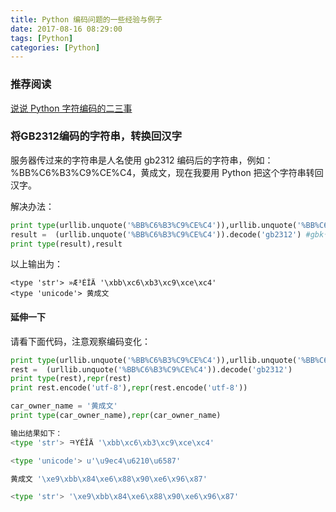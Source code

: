 ```yaml
---
title: Python 编码问题的一些经验与例子
date: 2017-08-16 08:29:00
tags: [Python]
categories: [Python]
---
```


### 推荐阅读

[说说 Python 字符编码的二三事](https://www.v2ex.com/t/339142)

### 将GB2312编码的字符串，转换回汉字

服务器传过来的字符串是人名使用 gb2312 编码后的字符串，例如：%BB%C6%B3%C9%CE%C4，黄成文，现在我要用 Python 把这个字符串转回汉字。

解决办法：

```Python
print type(urllib.unquote('%BB%C6%B3%C9%CE%C4')),urllib.unquote('%BB%C6%B3%C9%CE%C4'),repr(urllib.unquote('%BB%C6%B3%C9%CE%C4'))
result =  (urllib.unquote('%BB%C6%B3%C9%CE%C4')).decode('gb2312') #gbk也可以
print type(result),result
```
以上输出为：
```
<type 'str'> »Æ³ÉÎÄ '\xbb\xc6\xb3\xc9\xce\xc4'
<type 'unicode'> 黄成文
```

#### 延伸一下
请看下面代码，注意观察编码变化：

```Python
print type(urllib.unquote('%BB%C6%B3%C9%CE%C4')),urllib.unquote('%BB%C6%B3%C9%CE%C4'),repr(urllib.unquote('%BB%C6%B3%C9%CE%C4'))
rest =  (urllib.unquote('%BB%C6%B3%C9%CE%C4')).decode('gb2312')
print type(rest),repr(rest)
print rest.encode('utf-8'),repr(rest.encode('utf-8'))

car_owner_name = '黄成文'
print type(car_owner_name),repr(car_owner_name)

输出结果如下：
<type 'str'> ﾻƳÉÎÄ '\xbb\xc6\xb3\xc9\xce\xc4'

<type 'unicode'> u'\u9ec4\u6210\u6587' 

黄成文 '\xe9\xbb\x84\xe6\x88\x90\xe6\x96\x87'

<type 'str'> '\xe9\xbb\x84\xe6\x88\x90\xe6\x96\x87'

```


###



